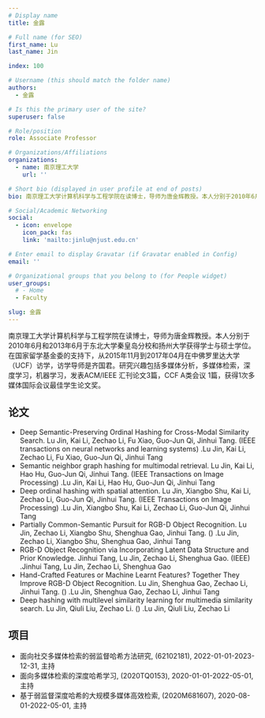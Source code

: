 ```yaml
---
# Display name
title: 金露

# Full name (for SEO)
first_name: Lu
last_name: Jin

index: 100

# Username (this should match the folder name)
authors:
  - 金露

# Is this the primary user of the site?
superuser: false

# Role/position
role: Associate Professor

# Organizations/Affiliations
organizations:
  - name: 南京理工大学
    url: ''

# Short bio (displayed in user profile at end of posts)
bio: 南京理工大学计算机科学与工程学院在读博士，导师为唐金辉教授。本人分别于2010年6月和2013年6月于东北大学秦皇岛分校和扬州大学获得学士与硕士学位。在国家留学基金委的支持下，从2015年11月到2017年04月在中佛罗里达大学（UCF）访学，访学导师是齐国君。研究兴趣包括多媒体分析，多媒体检索，深度学习，机器学习，发表ACM/IEEE 汇刊论文3篇，CCF A类会议 1篇，获得1次多媒体国际会议最佳学生论文奖。

# Social/Academic Networking
social:
  - icon: envelope
    icon_pack: fas
    link: 'mailto:jinlu@njust.edu.cn'

# Enter email to display Gravatar (if Gravatar enabled in Config)
email: ''

# Organizational groups that you belong to (for People widget)
user_groups:
  # - Home
  - Faculty

slug: 金露
---
```


南京理工大学计算机科学与工程学院在读博士，导师为唐金辉教授。本人分别于2010年6月和2013年6月于东北大学秦皇岛分校和扬州大学获得学士与硕士学位。在国家留学基金委的支持下，从2015年11月到2017年04月在中佛罗里达大学（UCF）访学，访学导师是齐国君。研究兴趣包括多媒体分析，多媒体检索，深度学习，机器学习，发表ACM/IEEE 汇刊论文3篇，CCF A类会议 1篇，获得1次多媒体国际会议最佳学生论文奖。

## 论文
- Deep Semantic-Preserving Ordinal Hashing for Cross-Modal Similarity Search. Lu Jin, Kai Li, Zechao Li, Fu Xiao, Guo-Jun Qi, Jinhui Tang. (IEEE transactions on neural networks and learning systems) .Lu Jin, Kai Li, Zechao Li, Fu Xiao, Guo-Jun Qi, Jinhui Tang
- Semantic neighbor graph hashing for multimodal retrieval. Lu Jin, Kai Li, Hao Hu, Guo-Jun Qi, Jinhui Tang. (IEEE Transactions on Image Processing) .Lu Jin, Kai Li, Hao Hu, Guo-Jun Qi, Jinhui Tang
- Deep ordinal hashing with spatial attention. Lu Jin, Xiangbo Shu, Kai Li, Zechao Li, Guo-Jun Qi, Jinhui Tang. (IEEE Transactions on Image Processing) .Lu Jin, Xiangbo Shu, Kai Li, Zechao Li, Guo-Jun Qi, Jinhui Tang
- Partially Common-Semantic Pursuit for RGB-D Object Recognition. Lu Jin, Zechao Li, Xiangbo Shu, Shenghua Gao, Jinhui Tang. () .Lu Jin, Zechao Li, Xiangbo Shu, Shenghua Gao, Jinhui Tang
- RGB-D Object Recognition via Incorporating Latent Data Structure and Prior Knowledge. Jinhui Tang, Lu Jin, Zechao Li, Shenghua Gao. (IEEE) .Jinhui Tang, Lu Jin, Zechao Li, Shenghua Gao
- Hand-Crafted Features or Machine Learnt Features? Together They Improve RGB-D Object Recognition. Lu Jin, Shenghua Gao, Zechao Li, Jinhui Tang. () .Lu Jin, Shenghua Gao, Zechao Li, Jinhui Tang
- Deep hashing with multilevel similarity learning for multimedia similarity search. Lu Jin, Qiuli Liu, Zechao Li. () .Lu Jin, Qiuli Liu, Zechao Li

## 项目
- 面向社交多媒体检索的弱监督哈希方法研究, (62102181), 2022-01-01-2023-12-31, 主持
- 面向多媒体检索的深度哈希学习, (2020TQ0153), 2020-01-01-2022-05-01, 主持
- 基于弱监督深度哈希的大规模多媒体高效检索, (2020M681607), 2020-08-01-2022-05-01, 主持
